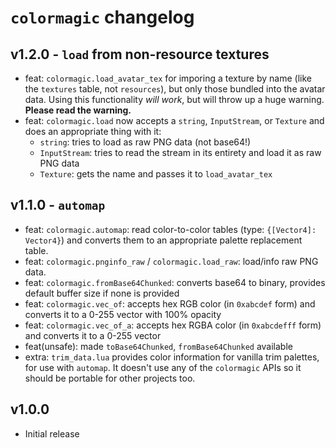 # `colormagic` changelog

## v1.2.0 - `load` from non-resource textures
* feat: `colormagic.load_avatar_tex` for imporing a texture by name (like the `textures` table, not `resources`), but only those bundled into the avatar data. Using this functionality *will work*, but will throw up a huge warning. **Please read the warning.**
* feat: `colormagic.load` now accepts a `string`, `InputStream`, or `Texture` and does an appropriate thing with it:
    * `string`: tries to load as raw PNG data (not base64!)
    * `InputStream`: tries to read the stream in its entirety and load it as raw PNG data
    * `Texture`: gets the name and passes it to `load_avatar_tex`

## v1.1.0 - `automap`
* feat: `colormagic.automap`: read color-to-color tables (type: `{[Vector4]: Vector4}`) and converts them to an appropriate palette replacement table.
* feat: `colormagic.pnginfo_raw` / `colormagic.load_raw`: load/info raw PNG data.
* feat: `colormagic.fromBase64Chunked`: converts base64 to binary, provides default buffer size if none is provided
* feat: `colormagic.vec_of`: accepts hex RGB color (in `0xabcdef` form) and converts it to a 0-255 vector with 100% opacity
* feat: `colormagic.vec_of_a`: accepts hex RGBA color (in `0xabcdefff` form) and converts it to a 0-255 vector
* feat(unsafe): made `toBase64Chunked`, `fromBase64Chunked` available
* extra: `trim_data.lua` provides color information for vanilla trim palettes, for use with `automap`. It doesn't use any of the `colormagic` APIs so it should be portable for other projects too.

## v1.0.0
* Initial release